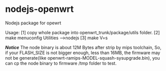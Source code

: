 # nodejs-openwrt
Nodejs package for opewrt

Usage: 
[1] copy whole package into openwrt_trunk/package/utils folder.
[2] make menuconfig 
		Utilities
			-->nodejs
[3] make V=s

***Notice***
The node binary is about 12M Bytes after strip by mips toolchain, So,
if your FLASH_SIZE is not bigger enough, less than 16MB, the firmware
may not be generate(like openwrt-ramips-MODEL-squash-sysupgrade.bin),
you can cp the node binary to firmware /tmp folder to test.


